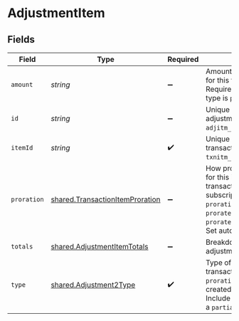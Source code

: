 # AdjustmentItem


## Fields

| Field                                                                                                                                                                                                                                     | Type                                                                                                                                                                                                                                      | Required                                                                                                                                                                                                                                  | Description                                                                                                                                                                                                                               | Example                                                                                                                                                                                                                                   |
| ----------------------------------------------------------------------------------------------------------------------------------------------------------------------------------------------------------------------------------------- | ----------------------------------------------------------------------------------------------------------------------------------------------------------------------------------------------------------------------------------------- | ----------------------------------------------------------------------------------------------------------------------------------------------------------------------------------------------------------------------------------------- | ----------------------------------------------------------------------------------------------------------------------------------------------------------------------------------------------------------------------------------------- | ----------------------------------------------------------------------------------------------------------------------------------------------------------------------------------------------------------------------------------------- |
| `amount`                                                                                                                                                                                                                                  | *string*                                                                                                                                                                                                                                  | :heavy_minus_sign:                                                                                                                                                                                                                        | Amount adjusted before tax for this transaction item. Required when adjustment type is `partial`.                                                                                                                                         |                                                                                                                                                                                                                                           |
| `id`                                                                                                                                                                                                                                      | *string*                                                                                                                                                                                                                                  | :heavy_minus_sign:                                                                                                                                                                                                                        | Unique Paddle ID for this adjustment item, prefixed with `adjitm_`.                                                                                                                                                                       | adjitm_01gw4rs4kex0prncwfne87ft8x                                                                                                                                                                                                         |
| `itemId`                                                                                                                                                                                                                                  | *string*                                                                                                                                                                                                                                  | :heavy_check_mark:                                                                                                                                                                                                                        | Unique Paddle ID for this transaction item, prefixed with `txnitm_`.                                                                                                                                                                      | txnitm_01gm302t81w94gyjpjpqypkzkf                                                                                                                                                                                                         |
| `proration`                                                                                                                                                                                                                               | [shared.TransactionItemProration](../../../sdk/models/shared/transactionitemproration.md)                                                                                                                                                 | :heavy_minus_sign:                                                                                                                                                                                                                        | How proration was calculated for this item. Populated when a transaction is created from a subscription change, where `proration_billing_mode` was `prorated_immediately` or `prorated_next_billing_period`. Set automatically by Paddle. |                                                                                                                                                                                                                                           |
| `totals`                                                                                                                                                                                                                                  | [shared.AdjustmentItemTotals](../../../sdk/models/shared/adjustmentitemtotals.md)                                                                                                                                                         | :heavy_minus_sign:                                                                                                                                                                                                                        | Breakdown of the total for an adjustment item.                                                                                                                                                                                            |                                                                                                                                                                                                                                           |
| `type`                                                                                                                                                                                                                                    | [shared.Adjustment2Type](../../../sdk/models/shared/adjustment2type.md)                                                                                                                                                                   | :heavy_check_mark:                                                                                                                                                                                                                        | Type of adjustment for this transaction item. `tax` and `proration` are automatically created by Paddle. <br/>Include `amount` when creating a `partial` adjustment.                                                                      | full                                                                                                                                                                                                                                      |